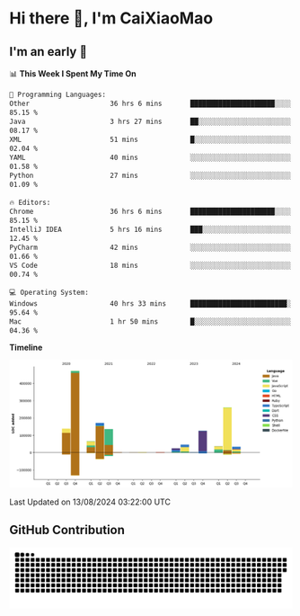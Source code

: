 # Hi there 👋, I'm CaiXiaoMao

## I'm an early 🐤
<!--START_SECTION:waka-->
📊 **This Week I Spent My Time On** 

```text
💬 Programming Languages: 
Other                    36 hrs 6 mins       █████████████████████░░░░   85.15 % 
Java                     3 hrs 27 mins       ██░░░░░░░░░░░░░░░░░░░░░░░   08.17 % 
XML                      51 mins             █░░░░░░░░░░░░░░░░░░░░░░░░   02.04 % 
YAML                     40 mins             ░░░░░░░░░░░░░░░░░░░░░░░░░   01.58 % 
Python                   27 mins             ░░░░░░░░░░░░░░░░░░░░░░░░░   01.09 % 

🔥 Editors: 
Chrome                   36 hrs 6 mins       █████████████████████░░░░   85.15 % 
IntelliJ IDEA            5 hrs 16 mins       ███░░░░░░░░░░░░░░░░░░░░░░   12.45 % 
PyCharm                  42 mins             ░░░░░░░░░░░░░░░░░░░░░░░░░   01.66 % 
VS Code                  18 mins             ░░░░░░░░░░░░░░░░░░░░░░░░░   00.74 % 

💻 Operating System: 
Windows                  40 hrs 33 mins      ████████████████████████░   95.64 % 
Mac                      1 hr 50 mins        █░░░░░░░░░░░░░░░░░░░░░░░░   04.36 % 
```

**Timeline**

![Lines of Code chart](https://raw.githubusercontent.com/caixiaomao/caixiaomao/main/assets/bar_graph.png)


 Last Updated on 13/08/2024 03:22:00 UTC
<!--END_SECTION:waka-->

## GitHub Contribution
<picture>
  <source media="(prefers-color-scheme: dark)" srcset="/dist/snake/github-contribution-grid-snake-dark.svg" />
  <source media="(prefers-color-scheme: light)" srcset="/dist/snake/github-contribution-grid-snake.svg" />
  <img alt="github contribution grid snake animation" src="/dist/snake/github-contribution-grid-snake.svg" />
</picture>
